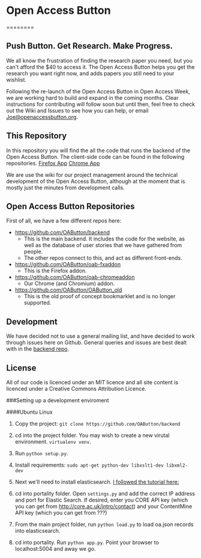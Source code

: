 #  Open Access Button
========
## Push Button. Get Research. Make Progress.

We all know the frustration of finding the research paper you need, but you can't afford the $40 to access it. The Open Access Button helps you get the research you want right now, and adds papers you still need to your wishlist.

Following the re-launch of the Open Access Button in Open Access Week, we are working hard to build and expand in the coming months. Clear instructions for contributing will follow soon but until then, feel free to check out the Wiki and Issues to see how you can help, or email Joe@openaccessbutton.org.

## This Repository

In this repository you will find the all the code that runs the backend of the Open Access Button. The client-side code can be found in the following repositories.
[Firefox App](https://github.com/OAButton/oab-fxaddon)
[Chrome App](https://github.com/OAButton/oab-chromeaddon)

We are use the wiki for our project management around the technical development of the Open Access Button, although at the moment that is mostly just the minutes from development calls.

## Open Access Button Repositories

First of all, we have a few different repos here:

* https://github.com/OAButton/backend
    - This is the main backend. It includes the code for the website, as well as the database of user stories that we have gathered from people.
    - The other repos connect to this, and act as different front-ends.
* https://github.com/OAButton/oab-fxaddon
    - This is the Firefox addon.
* https://github.com/OAButton/oab-chromeaddon
    - Our Chrome (and Chromium) addon.
* https://github.com/OAButton/OAButton_old
    - This is the old proof of concept bookmarklet and is no longer supported.

## Development

We have decided not to use a general mailing list, and have decided to work through issues here on Github. General queries and issues are best dealt with in the [backend repo](https://github.com/OAButton/backend/issues). 

## License

All of our code is licenced under an MIT licence and all site content is licenced under a Creative Commons Attribution Licence.

###Setting up a development enviroment

####Ubuntu Linux

1. Copy the project: `git clone https://github.com/OAButton/backend`

1. cd into the project folder. You may wish to create a new virutal environment. `virtualenv venv`.

1. Run `python setup.py`.

1. Install requirements: `sudo apt-get python-dev libxslt1-dev libxml2-dev`

1. Next we'll need to install elasticsearch. [I followed the tutorial here:](https://www.digitalocean.com/community/tutorials/how-to-install-elasticsearch-on-an-ubuntu-vps)

1. cd into portality folder. Open `settings.py` and add the correct IP address and port for Elastic Search. If desired, enter you CORE API key (which you can get from http://core.ac.uk/intro/contact) and your ContentMine API key (which you can get from ???)

1. From the main project folder, run `python load.py` to load oa.json records into elasticsearch.

1. cd into portality. Run `python app.py`. Point your browser to localhost:5004 and away we go.
